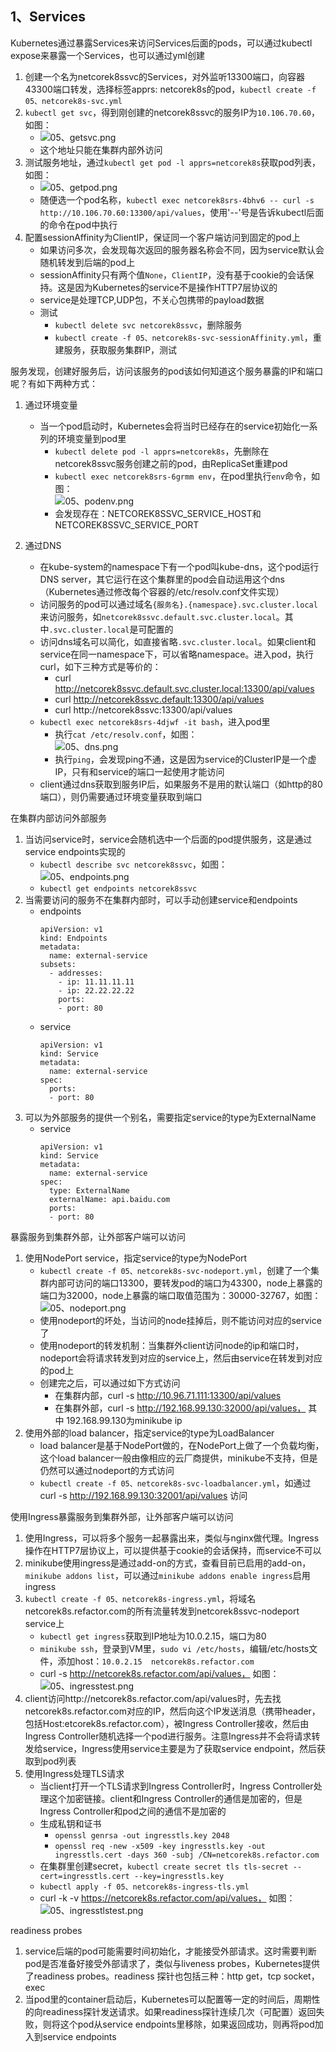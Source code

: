 1、Services
--
Kubernetes通过暴露Services来访问Services后面的pods，可以通过kubectl expose来暴露一个Services，也可以通过yml创建   
  1. 创建一个名为netcorek8ssvc的Services，对外监听13300端口，向容器43300端口转发，选择标签apprs: netcorek8s的pod，`kubectl create -f 05、netcorek8s-svc.yml`  
  2. `kubectl get svc`，得到刚创建的netcorek8ssvc的服务IP为`10.106.70.60`，如图：
      * ![05、getsvc.png](https://images.gitee.com/uploads/images/2019/0217/003353_430aa493_5849.png "05、getsvc.png")  
      * 这个地址只能在集群内部外访问
  3. 测试服务地址，通过`kubectl get pod -l apprs=netcorek8s`获取pod列表，如图：
      * ![05、getpod.png](https://images.gitee.com/uploads/images/2019/0217/003341_b969dcdb_5849.png "05、getpod.png")
      * 随便选一个pod名称，`kubectl exec netcorek8srs-4bhv6 -- curl -s http://10.106.70.60:13300/api/values`，使用'--'号是告诉kubectl后面的命令在pod中执行
  4. 配置sessionAffinity为ClientIP，保证同一个客户端访问到固定的pod上
      * 如果访问多次，会发现每次返回的服务器名称会不同，因为service默认会随机转发到后端的pod上
      * sessionAffinity只有两个值`None`，`ClientIP`，没有基于cookie的会话保持。这是因为Kubernetes的service不是操作HTTP7层协议的
      * service是处理TCP,UDP包，不关心包携带的payload数据  
      * 测试
        * `kubectl delete svc netcorek8ssvc`，删除服务
        * `kubectl create -f 05、netcorek8s-svc-sessionAffinity.yml`，重建服务，获取服务集群IP，测试
        
服务发现，创建好服务后，访问该服务的pod该如何知道这个服务暴露的IP和端口呢？有如下两种方式：  
  1. 通过环境变量
      * 当一个pod启动时，Kubernetes会将当时已经存在的service初始化一系列的环境变量到pod里
         * `kubectl delete pod -l apprs=netcorek8s`，先删除在netcorek8ssvc服务创建之前的pod，由ReplicaSet重建pod
         * `kubectl exec netcorek8srs-6grmm env`，在pod里执行`env`命令，如图：  
         ![05、podenv.png](https://images.gitee.com/uploads/images/2019/0217/003407_e9b2363b_5849.png "05、podenv.png")
         * 会发现存在：NETCOREK8SSVC_SERVICE_HOST和NETCOREK8SSVC_SERVICE_PORT

  2. 通过DNS
      * 在kube-system的namespace下有一个pod叫kube-dns，这个pod运行DNS server，其它运行在这个集群里的pod会自动运用这个dns（Kubernetes通过修改每个容器的/etc/resolv.conf文件实现）
      * 访问服务的pod可以通过域名`{服务名}.{namespace}.svc.cluster.local`来访问服务，如`netcorek8ssvc.default.svc.cluster.local`。其中`.svc.cluster.local`是可配置的
      * 访问dns域名可以简化，如直接省略`.svc.cluster.local`。如果client和service在同一namespace下，可以省略namespace。进入pod，执行curl，如下三种方式是等价的：
        * curl http://netcorek8ssvc.default.svc.cluster.local:13300/api/values
        * curl http://netcorek8ssvc.default:13300/api/values
        * curl http://netcorek8ssvc:13300/api/values
      * `kubectl exec netcorek8srs-4djwf -it bash`，进入pod里
        * 执行`cat /etc/resolv.conf`，如图：  
        ![05、dns.png](https://images.gitee.com/uploads/images/2019/0217/003318_25c7279d_5849.png "05、dns.png")
        * 执行`ping`，会发现ping不通，这是因为service的ClusterIP是一个虚IP，只有和service的端口一起使用才能访问
      * client通过dns获取到服务IP后，如果服务不是用的默认端口（如http的80端口），则仍需要通过环境变量获取到端口

在集群内部访问外部服务
  1. 当访问service时，service会随机选中一个后面的pod提供服务，这是通过service endpoints实现的
      * `kubectl describe svc netcorek8ssvc`，如图：  
      ![05、endpoints.png](https://images.gitee.com/uploads/images/2019/0217/175852_610b2929_5849.png "05、endpoints.png")
      * `kubectl get endpoints netcorek8ssvc`
  2. 当需要访问的服务不在集群内部时，可以手动创建service和endpoints
      * endpoints  
        ```
        apiVersion: v1
        kind: Endpoints
        metadata:
          name: external-service
        subsets:
          - addresses:
            - ip: 11.11.11.11
            - ip: 22.22.22.22
            ports:
            - port: 80 
        ```
      * service  
        ```
        apiVersion: v1
        kind: Service
        metadata:
          name: external-service
        spec:
          ports:
          - port: 80
        ```
  3. 可以为外部服务的提供一个别名，需要指定service的type为ExternalName
      * service
        ```
        apiVersion: v1
        kind: Service
        metadata:
          name: external-service
        spec:
          type: ExternalName
          externalName: api.baidu.com
          ports:
          - port: 80
        ```

暴露服务到集群外部，让外部客户端可以访问  
  1. 使用NodePort service，指定service的type为NodePort
      * `kubectl create -f 05、netcorek8s-svc-nodeport.yml`，创建了一个集群内部可访问的端口13300，要转发pod的端口为43300，node上暴露的端口为32000，node上暴露的端口取值范围为：30000-32767，如图：  
      ![05、nodeport.png](https://images.gitee.com/uploads/images/2019/0217/175905_4f15c425_5849.png "05、nodeport.png")
      * 使用nodeport的坏处，当访问的node挂掉后，则不能访问对应的service了
      * 使用nodeport的转发机制：当集群外client访问node的ip和端口时，nodeport会将请求转发到对应的service上，然后由service在转发到对应的pod上
      * 创建完之后，可以通过如下方式访问
        * 在集群内部，curl -s http://10.96.71.111:13300/api/values
        * 在集群外部，curl -s http://192.168.99.130:32000/api/values， 其中 192.168.99.130为minikube ip
  2. 使用外部的load balancer，指定service的type为LoadBalancer
      * load balancer是基于NodePort做的，在NodePort上做了一个负载均衡，这个load balancer一般由像相应的云厂商提供，minikube不支持，但是仍然可以通过nodeport的方式访问
      * `kubectl create -f 05、netcorek8s-svc-loadbalancer.yml`，如通过curl -s http://192.168.99.130:32001/api/values  访问

使用Ingress暴露服务到集群外部，让外部客户端可以访问 
  1. 使用Ingress，可以将多个服务一起暴露出来，类似与nginx做代理。Ingress操作在HTTP7层协议上，可以提供基于cookie的会话保持，而service不可以
  2. minikube使用ingress是通过add-on的方式，查看目前已启用的add-on，`minikube addons list`，可以通过`minikube addons enable ingress`启用ingress
  3. `kubectl create -f 05、netcorek8s-ingress.yml`，将域名netcorek8s.refactor.com的所有流量转发到netcorek8ssvc-nodeport service上
      * `kubectl get ingress`获取到IP地址为10.0.2.15，端口为80
      * `minikube ssh`，登录到VM里，`sudo vi /etc/hosts`，编辑/etc/hosts文件，添加host：`10.0.2.15  netcorek8s.refactor.com`
      * curl -s http://netcorek8s.refactor.com/api/values，  如图：  
      ![05、ingresstest.png](https://images.gitee.com/uploads/images/2019/0217/175937_c4386efe_5849.png "05、ingresstest.png")
  4. client访问http://netcorek8s.refactor.com/api/values时，先去找netcorek8s.refactor.com对应的IP，然后向这个IP发送消息（携带header，包括Host:etcorek8s.refactor.com），被Ingress Controller接收，然后由Ingress Controller随机选择一个pod进行服务。注意Ingress并不会将请求转发给service，Ingress使用service主要是为了获取service endpoint，然后获取到pod列表
  5. 使用Ingress处理TLS请求
      * 当client打开一个TLS请求到Ingress Controller时，Ingress Controller处理这个加密链接。client和Ingress Controller的通信是加密的，但是Ingress Controller和pod之间的通信不是加密的
      * 生成私钥和证书
        * `openssl genrsa -out ingresstls.key 2048`
        * `openssl req -new -x509 -key ingresstls.key -out ingresstls.cert -days 360 -subj /CN=netcorek8s.refactor.com`
      * 在集群里创建secret，`kubectl create secret tls tls-secret --cert=ingresstls.cert --key=ingresstls.key`
      * `kubectl apply -f 05、netcorek8s-ingress-tls.yml`
      * curl -k -v https://netcorek8s.refactor.com/api/values， 如图：  
      ![05、ingresstlstest.png](https://images.gitee.com/uploads/images/2019/0217/175953_0268f9eb_5849.png "05、ingresstlstest.png")

readiness probes
  1. service后端的pod可能需要时间初始化，才能接受外部请求。这时需要判断pod是否准备好接受外部请求了，类似与liveness probes，Kubernetes提供了readiness probes。readiness 探针也包括三种：http get，tcp socket，exec
  2. 当pod里的container启动后，Kubernetes可以配置等一定的时间后，周期性的向readiness探针发送请求。如果readiness探针连续几次（可配置）返回失败，则将这个pod从service  endpoints里移除，如果返回成功，则再将pod加入到service  endpoints

